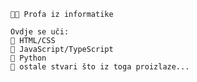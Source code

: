 ```
👨‍🏫 Profa iz informatike

Ovdje se uči:
🚀 HTML/CSS
🚀 JavaScript/TypeScript
🚀 Python
🚀 ostale stvari što iz toga proizlaze...
```
<!--
**proflivio/proflivio** is a ✨ _special_ ✨ repository because its `README.md` (this file) appears on your GitHub profile.

Here are some ideas to get you started:

- 🔭 I’m currently working on ...
- 🌱 I’m currently learning ...
- 👯 I’m looking to collaborate on ...
- 🤔 I’m looking for help with ...
- 💬 Ask me about ...
- 📫 How to reach me: ...
- 😄 Pronouns: ...
- ⚡ Fun fact: ...
-->
